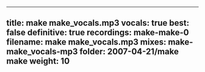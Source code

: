
---
title: make make_vocals.mp3
vocals: true
best: false
definitive: true
recordings: make-make-0
filename: make make_vocals.mp3
mixes: make-make_vocals-mp3
folder: 2007-04-21/make make
weight: 10
---
